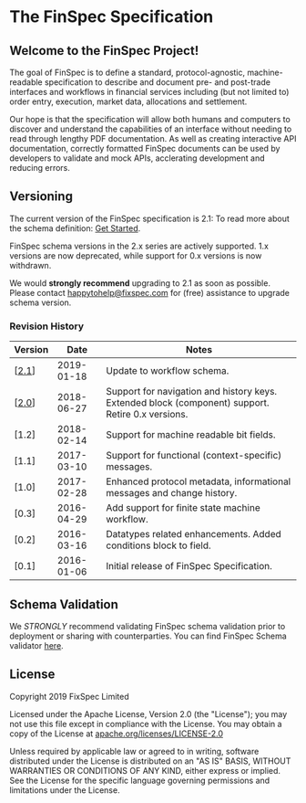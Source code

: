 # The FinSpec Specification

## Welcome to the FinSpec Project!

The goal of FinSpec is to define a standard, protocol-agnostic, machine-readable specification to describe and document pre- and post-trade interfaces and workflows in financial services including (but not limited to) order entry, execution, market data, allocations and settlement.

Our hope is that the specification will allow both humans and computers to discover and understand the capabilities of an interface without needing to read through lengthy PDF documentation.  As well as creating interactive API documentation, correctly formatted FinSpec documents can be used by developers to validate and mock APIs, acclerating development and reducing errors.

## Versioning

The current version of the FinSpec specification is 2.1: To read more about the schema definition: [Get Started](https://github.com/finspec/finspec-spec/blob/master/schemas/v2.1/schema.json).

FinSpec schema versions in the 2.x series are actively supported. 1.x versions are now deprecated, while support for 0.x versions is now withdrawn.

We would **strongly recommend** upgrading to 2.1 as soon as possible. Please contact happytohelp@fixspec.com for (free) assistance to upgrade schema version.

### Revision History

Version | Date | Notes
--- | --- | ---
[[2.1](https://github.com/finspec/finspec-spec/blob/master/schemas/v2.1/schema.json)] | 2019-01-18 | Update to workflow schema.
[[2.0](https://github.com/finspec/finspec-spec/blob/master/schemas/v2.0/schema.json)] | 2018-06-27 | Support for navigation and history keys. Extended block (component) support. Retire 0.x versions.
[1.2] | 2018-02-14 | Support for machine readable bit fields.
[1.1] | 2017-03-10 | Support for functional (context-specific) messages.
[1.0] | 2017-02-28 | Enhanced protocol metadata, informational messages and change history.
[0.3] | 2016-04-29 | Add support for finite state machine workflow.
[0.2] | 2016-03-16 | Datatypes related enhancements. Added conditions block to field.
[0.1] | 2016-01-06 | Initial release of FinSpec Specification.

## Schema Validation

We *STRONGLY* recommend validating FinSpec schema validation prior to deployment or sharing with counterparties. You can find FinSpec Schema validator [here](https://github.com/finspec/finspec-validator).

## License

Copyright 2019 FixSpec Limited

Licensed under the Apache License, Version 2.0 (the "License");
you may not use this file except in compliance with the License.
You may obtain a copy of the License at [apache.org/licenses/LICENSE-2.0](http://www.apache.org/licenses/LICENSE-2.0)

Unless required by applicable law or agreed to in writing, software
distributed under the License is distributed on an "AS IS" BASIS,
WITHOUT WARRANTIES OR CONDITIONS OF ANY KIND, either express or implied.
See the License for the specific language governing permissions and
limitations under the License.
